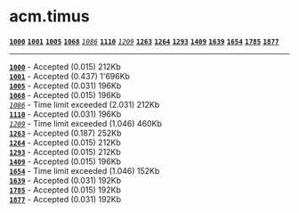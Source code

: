acm.timus
====

[**`1000`**](/1000.cpp) [**`1001`**](/1001.cpp)
[**`1005`**](/1005.cpp) [**`1068`**](/1068.cpp)
[_`1086`_](/1086.cpp)   [**`1110`**](/1110.cpp)
[_`1209`_](/1209.cpp)   [**`1263`**](/1263.cpp)
[**`1264`**](/1264.cpp) [**`1293`**](/1293.cpp)
[**`1409`**](/1409.cpp) [**`1639`**](/1639.cpp)
[**`1654`**](/1654.cpp) [**`1785`**](/1785.cpp)
[**`1877`**](/1877.cpp)


----
[**`1000`**](/1000.cpp) - Accepted            (0.015) 212Kb    <br>
[**`1001`**](/1001.cpp) - Accepted            (0.437) 1'696Kb  <br>
[**`1005`**](/1005.cpp) - Accepted            (0.031) 196Kb   <br>
[**`1068`**](/1068.cpp) - Accepted            (0.015) 196Kb   <br>
[_`1086`_](/1086.cpp)   - Time limit exceeded (2.031) 212Kb    <br>
[**`1110`**](/1110.cpp) - Accepted            (0.031) 196Kb   <br>
[_`1209`_](/1209.cpp) - Time limit exceeded (1.046) 460Kb   <br>
[**`1263`**](/1263.cpp) - Accepted            (0.187) 252Kb   <br>
[**`1264`**](/1264.cpp) - Accepted            (0.015) 212Kb   <br>
[**`1293`**](/1293.cpp) - Accepted            (0.015)	212Kb   <br>
[**`1409`**](/1409.cpp) - Accepted            (0.015) 196Kb   <br>
[**`1654`**](/1654.cpp) - Time limit exceeded (1.046) 152Kb   <br>
[**`1639`**](/1639.cpp) - Accepted            (0.031) 192Kb   <br>
[**`1785`**](/1785.cpp) - Accepted            (0.015) 192Kb   <br>
[**`1877`**](/1877.cpp) - Accepted            (0.031) 192Kb   <br>
